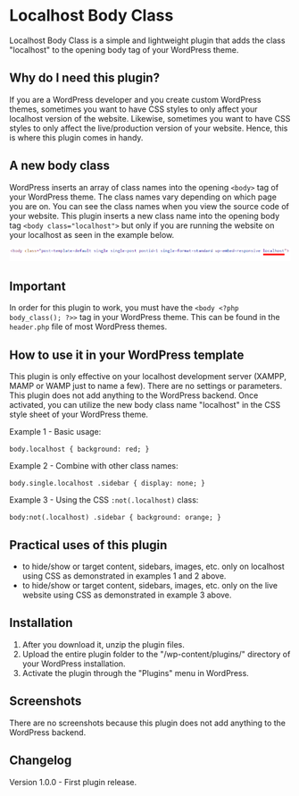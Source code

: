 # Localhost Body Class
Localhost Body Class is a simple and lightweight plugin that adds the class "localhost" to the opening body tag of your WordPress theme.

## Why do I need this plugin?
If you are a WordPress developer and you create custom WordPress themes, sometimes you want to have CSS styles to only affect your localhost version of the website. Likewise, sometimes you want to have CSS styles to only affect the live/production version of your website. Hence, this is where this plugin comes in handy. 

## A new body class
WordPress inserts an array of class names into the opening ```<body>``` tag of your WordPress theme. The class names vary depending on which page you are on. You can see the class names when you view the source code of your website. This plugin inserts a new class name into the opening body tag ```<body class="localhost">``` but only if you are running the website on your localhost as seen in the example below.

![Body Class](https://raw.githubusercontent.com/TanManWeb/localhost-body-class/master/body-class.png)

## Important
In order for this plugin to work, you must have the ```<body <?php body_class(); ?>>``` tag in your WordPress theme. This can be found in the ```header.php``` file of most WordPress themes.

## How to use it in your WordPress template
This plugin is only effective on your localhost development server (XAMPP, MAMP or WAMP just to name a few). There are no settings or parameters. This plugin does not add anything to the WordPress backend. Once activated, you can utilize the new body class name "localhost" in the CSS style sheet of your WordPress theme.

Example 1 - Basic usage:
```
body.localhost { background: red; }
```

Example 2 - Combine with other class names:
```
body.single.localhost .sidebar { display: none; }
```

Example 3 - Using the CSS ```:not(.localhost)``` class:
```
body:not(.localhost) .sidebar { background: orange; }
```

## Practical uses of this plugin
- to hide/show or target content, sidebars, images, etc. only on localhost using CSS as demonstrated in examples 1 and 2 above.
- to hide/show or target content, sidebars, images, etc. only on the live website using CSS as demonstrated in example 3 above.

## Installation
1. After you download it, unzip the plugin files.
2. Upload the entire plugin folder to the "/wp-content/plugins/" directory of your WordPress installation.
3. Activate the plugin through the "Plugins" menu in WordPress.

## Screenshots
There are no screenshots because this plugin does not add anything to the WordPress backend. 

## Changelog
Version 1.0.0 - First plugin release.



